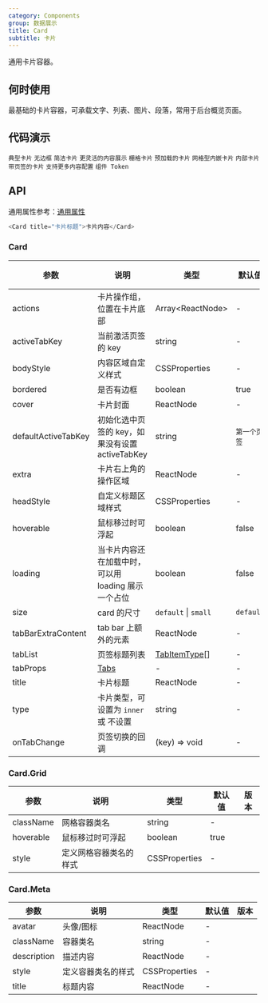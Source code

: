 ```yaml
---
category: Components
group: 数据展示
title: Card
subtitle: 卡片
---
```


通用卡片容器。

## 何时使用

最基础的卡片容器，可承载文字、列表、图片、段落，常用于后台概览页面。

## 代码演示

<!-- prettier-ignore -->
<code src="./demo/basic.tsx">典型卡片</code>
<code src="./demo/border-less.tsx" background="grey">无边框</code>
<code src="./demo/simple.tsx">简洁卡片</code>
<code src="./demo/flexible-content.tsx">更灵活的内容展示</code>
<code src="./demo/in-column.tsx" background="grey">栅格卡片</code>
<code src="./demo/loading.tsx">预加载的卡片</code>
<code src="./demo/grid-card.tsx">网格型内嵌卡片</code>
<code src="./demo/inner.tsx">内部卡片</code>
<code src="./demo/tabs.tsx">带页签的卡片</code>
<code src="./demo/meta.tsx">支持更多内容配置</code>
<code src="./demo/component-token.tsx" debug>组件 Token</code>

## API

通用属性参考：[通用属性](/docs/react/common-props)

```js
<Card title="卡片标题">卡片内容</Card>
```

### Card

| 参数 | 说明 | 类型 | 默认值 | 版本 |
| --- | --- | --- | --- | --- |
| actions | 卡片操作组，位置在卡片底部 | Array&lt;ReactNode> | - |  |
| activeTabKey | 当前激活页签的 key | string | - |  |
| bodyStyle | 内容区域自定义样式 | CSSProperties | - |  |
| bordered | 是否有边框 | boolean | true |  |
| cover | 卡片封面 | ReactNode | - |  |
| defaultActiveTabKey | 初始化选中页签的 key，如果没有设置 activeTabKey | string | `第一个页签` |  |
| extra | 卡片右上角的操作区域 | ReactNode | - |  |
| headStyle | 自定义标题区域样式 | CSSProperties | - |  |
| hoverable | 鼠标移过时可浮起 | boolean | false |  |
| loading | 当卡片内容还在加载中时，可以用 loading 展示一个占位 | boolean | false |  |
| size | card 的尺寸 | `default` \| `small` | `default` |  |
| tabBarExtraContent | tab bar 上额外的元素 | ReactNode | - |  |
| tabList | 页签标题列表 | [TabItemType](/components/tabs#tabitemtype)[] | - |  |
| tabProps | [Tabs](/components/tabs-cn#tabs) | - | - |  |
| title | 卡片标题 | ReactNode | - |  |
| type | 卡片类型，可设置为 `inner` 或 不设置 | string | - |  |
| onTabChange | 页签切换的回调 | (key) => void | - |  |

### Card.Grid

| 参数      | 说明                   | 类型          | 默认值 | 版本 |
| --------- | ---------------------- | ------------- | ------ | ---- |
| className | 网格容器类名           | string        | -      |      |
| hoverable | 鼠标移过时可浮起       | boolean       | true   |      |
| style     | 定义网格容器类名的样式 | CSSProperties | -      |      |

### Card.Meta

| 参数        | 说明               | 类型          | 默认值 | 版本 |
| ----------- | ------------------ | ------------- | ------ | ---- |
| avatar      | 头像/图标          | ReactNode     | -      |      |
| className   | 容器类名           | string        | -      |      |
| description | 描述内容           | ReactNode     | -      |      |
| style       | 定义容器类名的样式 | CSSProperties | -      |      |
| title       | 标题内容           | ReactNode     | -      |      |